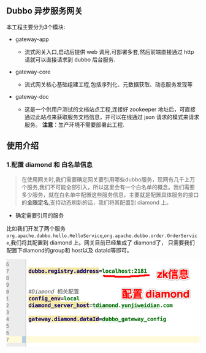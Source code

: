 ## Dubbo 异步服务网关

本工程主要分为3个模块:

- gateway-app 
    - 流式网关入口,启动后提供 web 调用,可部署多套,然后前端直接通过 http 请就可以直接请求到 dubbo 后台服务.

- gateway-core
   - 流式网关核心基础组建工程,包括序列化、元数据获取、动态服务发现等
  
- gateway-doc
    - 这是一个供用户测试的文档站点工程,连接好 zookeeper 地址后，可直接通过此站点来获取服务文档信息，并可以在线通过 json 请求的模式来请求服务。
    **注意**：生产环境不需要部署此工程.
    

## 使用介绍

### 1.配置 diamond 和 白名单信息
> 在使用网关时,我们需要确定网关要引用哪些dubbo服务，现网有几千上万个服务,我们不可能全部引入，所以这里会有一个白名单的概念。我们需要多少服务，就在白名单中配置这些服务信息，主要就是配置具体服务的接口
的**全限定名**,支持动态刷新的话，我们将其配置到 diamond 上。

- 确定需要引用的服务

比如我们开发了两个服务 `org.apache.dubbo.hello.HelloService`,`org.apache.dubbo.order.OrderService`,我们将其配置到 diamond 上。网关目前已经集成了 diamond了，
只需要我们配置下diamond的group和 host以及 dataId等即可。

![图片](benchmark/pic/doc_config_1.jpg)

